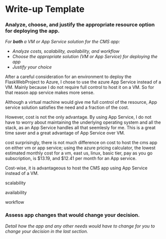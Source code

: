 # Write-up Template

### Analyze, choose, and justify the appropriate resource option for deploying the app.

*For **both** a VM or App Service solution for the CMS app:*
- *Analyze costs, scalability, availability, and workflow*
- *Choose the appropriate solution (VM or App Service) for deploying the app*
- *Justify your choice*

After a careful consideration for an environment to deploy the FlaskWebProject to Azure, I chose to use the azure App Service instead of a VM. Mainly because I do not require full control to host it on a VM. So for that reason app service makes more sense.

Although a virtual machine would give me full control of the resource, App service solution satisfies the need and a fraction of the cost. 

However, cost is not the only advantage. By using App Service, I do not have to worry about maintaining the underlying operating system and all the stack, as an App Service handles all that seemlesly for me. This is a great time saver and a great advantage of App Service over VM.

cost
surprisingly, there is not much difference on cost to host the cms app on either vm or app service; using the azure pricing calculator, the lowest estimated monthly cost for a vm, east us, linux, basic tier, pay as you go subscription, is $13.19, and $12.41 per month for an App service.

Cost-wise, it is advantageous to host the CMS app using App Service instead of a VM.

scalability

availability

workflow

### Assess app changes that would change your decision.

*Detail how the app and any other needs would have to change for you to change your decision in the last section.* 